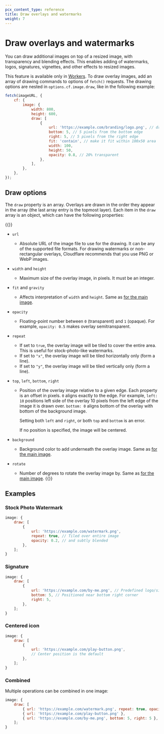 ```yaml
---
pcx_content_type: reference
title: Draw overlays and watermarks
weight: 7
---
```


# Draw overlays and watermarks

You can draw additional images on top of a resized image, with transparency and blending effects. This enables adding of watermarks, logos, signatures, vignettes, and other effects to resized images.

This feature is available only in [Workers](/images/image-resizing/resize-with-workers/). To draw overlay images, add an array of drawing commands to options of `fetch()` requests. The drawing options are nested in `options.cf.image.draw`, like in the following example:

```js
fetch(imageURL, {
	cf: {
		image: {
			width: 800,
			height: 600,
			draw: [
				{
					url: 'https://example.com/branding/logo.png', // draw this image
					bottom: 5, // 5 pixels from the bottom edge
					right: 5, // 5 pixels from the right edge
					fit: 'contain', // make it fit within 100x50 area
					width: 100,
					height: 50,
					opacity: 0.8, // 20% transparent
				},
			],
		},
	},
});
```

## Draw options

The `draw` property is an array. Overlays are drawn in the order they appear in the array (the last array entry is the topmost layer). Each item in the `draw` array is an object, which can have the following properties:

{{<definitions>}}

- `url`

  - Absolute URL of the image file to use for the drawing. It can be any of the supported file formats. For drawing watermarks or non-rectangular overlays, Cloudflare recommends that you use PNG or WebP images.

- `width` and `height`

  - Maximum size of the overlay image, in pixels. It must be an integer.

- `fit` and `gravity`

  - Affects interpretation of `width` and `height`. Same as [for the main image](/images/image-resizing/resize-with-workers/#fetch-options).

- `opacity`

  - Floating-point number between `0` (transparent) and `1` (opaque). For example, `opacity: 0.5` makes overlay semitransparent.

- `repeat`

  - If set to `true`, the overlay image will be tiled to cover the entire area. This is useful for stock-photo-like watermarks.
  - If set to `"x"`, the overlay image will be tiled horizontally only (form a line).
  - If set to `"y"`, the overlay image will be tiled vertically only (form a line).

- `top`, `left`, `bottom`, `right`

  - Position of the overlay image relative to a given edge. Each property is an offset in pixels. `0` aligns exactly to the edge. For example, `left: 10` positions left side of the overlay 10 pixels from the left edge of the image it is drawn over. `bottom: 0` aligns bottom of the overlay with bottom of the background image.

    Setting both `left` and `right`, or both `top` and `bottom` is an error.

    If no position is specified, the image will be centered.

- `background`

  - Background color to add underneath the overlay image. Same as [for the main image](/images/image-resizing/resize-with-workers/#fetch-options).

- `rotate`
  - Number of degrees to rotate the overlay image by. Same as [for the main image](/images/image-resizing/resize-with-workers/#fetch-options).
    {{</definitions>}}

## Examples

### Stock Photo Watermark

```js
image: {
	draw: [
		{
			url: 'https://example.com/watermark.png',
			repeat: true, // Tiled over entire image
			opacity: 0.2, // and subtly blended
		},
	];
}
```

### Signature

```js
image: {
	draw: [
		{
			url: 'https://example.com/by-me.png', // Predefined logo/signature
			bottom: 5, // Positioned near bottom right corner
			right: 5,
		},
	];
}
```

### Centered icon

```js
image: {
	draw: [
		{
			url: 'https://example.com/play-button.png',
			// Center position is the default
		},
	];
}
```

### Combined

Multiple operations can be combined in one image:

```js
image: {
	draw: [
		{ url: 'https://example.com/watermark.png', repeat: true, opacity: 0.2 },
		{ url: 'https://example.com/play-button.png' },
		{ url: 'https://example.com/by-me.png', bottom: 5, right: 5 },
	];
}
```
